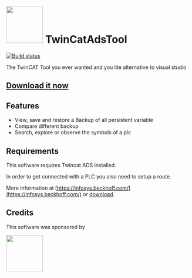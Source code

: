 # <img src="https://github.com/fbarresi/TwinCatAdsTool/raw/master/docs/images/twincat.png" height=100/> TwinCatAdsTool

[![Build status](https://ci.appveyor.com/api/projects/status/2ddq0r736xlqhgly?svg=true)](https://ci.appveyor.com/project/fbarresi/twincatadstool)

The TwinCAT Tool you ever wanted and you lite alternative to visual studio

## [Download it now](https://github.com/fbarresi/TwinCatAdsTool/releases/latest)

## Features

- View, save and restore a Backup of all persistent variable
- Compare different backup
- Search, explore or observe the symbols of a plc

## Requirements

This software requires Twincat ADS installed.

In order to get connected with a PLC you also need to setup a route.

More information at [https://infosys.beckhoff.com/](https://infosys.beckhoff.com/) or [download](https://www.beckhoff.de/english.asp?forms/twincat3/warenkorb2.aspx?id=1890306418903071160&lg=en&title=TC31-ADS-Setup.3.1.4024.4&version=3.1.4024.4).

## Credits

This software was sponsored by

<img src="https://github.com/fbarresi/TwinCatAdsTool/raw/master/docs/images/evopro.png" height=100/>